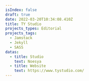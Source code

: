 ```yaml
---
isIndex: false
draft: true
date: 2022-03-20T10:34:08.410Z
title: TY Studio
projects_types: Editorial
projects_tags:
  - Jamstack
  - Jekyll
  - SASS
datas:
  - title: Studio
    text: Noesya
  - title: Website
    text: https://www.tystudio.com/
---
```

